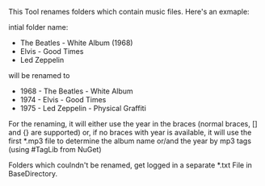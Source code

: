This Tool renames folders which contain music files.
Here's an exmaple:

intial folder name: 
 - The Beatles - White Album (1968)
-  Elvis - Good Times
-  Led Zeppelin
  
will be renamed to
-  1968 - The Beatles - White Album
-  1974 - Elvis - Good Times
-  1975 - Led Zeppelin - Physical Graffiti

For the renaming, it will either use the year in the braces (normal braces, [] and {} are supported) 
or, if no braces with year is available, it will use the first *.mp3 file to determine the album name or/and the year by mp3 tags 
(using #TagLib from NuGet)

Folders which coulndn't be renamed, get logged in a separate *.txt File in BaseDirectory.
